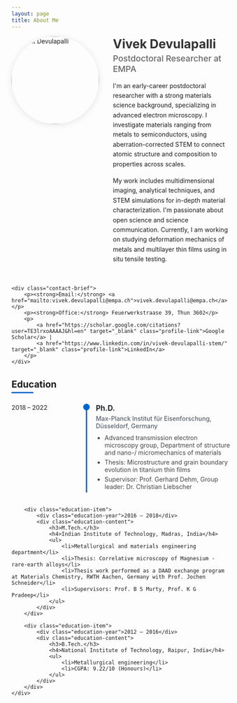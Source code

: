 ```yaml
---
layout: page
title: About Me
---
```


<div class="profile-container">
    <div class="profile">
        <img src="{{ site.baseurl }}/assets/images/profile_pic.jpeg" alt="Vivek Devulapalli">
        <div>
            <h1>Vivek Devulapalli</h1>
            <h2>Postdoctoral Researcher at EMPA</h2>
            <p>I'm an early-career postdoctoral researcher with a strong materials science background, specializing in advanced electron microscopy. I investigate materials ranging from metals to semiconductors, using aberration-corrected STEM to connect atomic structure and composition to properties across scales.</p> 
            <p>My work includes multidimensional imaging, analytical techniques, and STEM simulations for in-depth material characterization. I'm passionate about open science and science communication. Currently, I am working on studying deformation mechanics of metals and multilayer thin films using in situ tensile testing.</p>
        </div>
    </div>

    <div class="contact-brief">
        <p><strong>Email:</strong> <a href="mailto:vivek.devulapalli@empa.ch">vivek.devulapalli@empa.ch</a></p>
        <p><strong>Office:</strong> Feuerwerkstraase 39, Thun 3602</p>
        <p>
            <a href="https://scholar.google.com/citations?user=TE3lrxoAAAAJ&hl=en" target="_blank" class="profile-link">Google Scholar</a> | 
            <a href="https://www.linkedin.com/in/vivek-devulapalli-stem/" target="_blank" class="profile-link">LinkedIn</a>
        </p>
    </div>
</div>

<div class="education-section">
    <h2>Education</h2>
    <div class="education-timeline">
        <div class="education-item">
            <div class="education-year">2018 – 2022</div>
            <div class="education-content">
                <h3>Ph.D.</h3>
                <h4>Max-Planck Institut für Eisenforschung, Düsseldorf, Germany</h4>
                <ul>
                    <li>Advanced transmission electron microscopy group, Department of structure and nano-/ micromechanics of materials</li>
                    <li>Thesis: Microstructure and grain boundary evolution in titanium thin films</li>
                    <li>Supervisor: Prof. Gerhard Dehm, Group leader: Dr. Christian Liebscher</li>
                </ul>
            </div>
        </div>

        <div class="education-item">
            <div class="education-year">2016 – 2018</div>
            <div class="education-content">
                <h3>M.Tech.</h3>
                <h4>Indian Institute of Technology, Madras, India</h4>
                <ul>
                    <li>Metallurgical and materials engineering department</li>
                    <li>Thesis: Correlative microscopy of Magnesium - rare-earth alloys</li>
                    <li>Thesis work performed as a DAAD exchange program at Materials Chemistry, RWTH Aachen, Germany with Prof. Jochen Schneider</li>
                    <li>Supervisors: Prof. B S Murty, Prof. K G Pradeep</li>
                </ul>
            </div>
        </div>

        <div class="education-item">
            <div class="education-year">2012 – 2016</div>
            <div class="education-content">
                <h3>B.Tech.</h3>
                <h4>National Institute of Technology, Raipur, India</h4>
                <ul>
                    <li>Metallurgical engineering</li>
                    <li>CGPA: 9.22/10 (Honours)</li>
                </ul>
            </div>
        </div>
    </div>
</div>

<style>
/* Profile container styles */
.profile-container {
    max-width: 800px;
    margin: 0 auto 2rem;
}

/* Profile section styles */
.profile {
    display: flex;
    gap: 2rem;
    align-items: flex-start;
    margin-bottom: 2rem;
}

.profile img {
    width: 200px;
    height: 200px;
    border-radius: 50%;
    object-fit: cover;
    box-shadow: 0 2px 15px rgba(0,0,0,0.1);
}

.profile div {
    flex: 1;
}

.profile h1 {
    margin: 0 0 0.25rem 0;
    color: #333;
}

.profile h2 {
    margin: 0 0 1rem 0;
    color: #666;
    font-weight: 500;
    font-size: 1.2rem;
}

.profile p {
    margin-bottom: 1rem;
    line-height: 1.6;
}

/* Contact brief styles */
.contact-brief {
    background-color: #f8f9fa;
    padding: 1.5rem;
    border-radius: 8px;
    margin-bottom: 2rem;
    box-shadow: 0 2px 5px rgba(0,0,0,0.05);
}

.contact-brief p {
    margin: 0.5rem 0;
}

.profile-link {
    color: #0066cc;
    text-decoration: none;
    transition: color 0.2s;
}

.profile-link:hover {
    color: #004499;
    text-decoration: underline;
}

/* Education section styles */
.education-section {
    max-width: 800px;
    margin: 0 auto;
}

.education-section h2 {
    margin-bottom: 1.5rem;
    position: relative;
    padding-bottom: 0.5rem;
}

.education-section h2:after {
    content: '';
    position: absolute;
    left: 0;
    bottom: 0;
    width: 50px;
    height: 3px;
    background-color: #0066cc;
}

.education-timeline {
    position: relative;
}

.education-item {
    display: flex;
    margin-bottom: 2rem;
    position: relative;
}

.education-year {
    flex: 0 0 150px;
    font-weight: 600;
    color: #555;
    padding-right: 20px;
}

.education-content {
    flex: 1;
    border-left: 3px solid #0066cc;
    padding-left: 20px;
    position: relative;
}

.education-content::before {
    content: '';
    position: absolute;
    left: -9px;
    top: 0;
    width: 15px;
    height: 15px;
    border-radius: 50%;
    background: #0066cc;
}

.education-content h3 {
    margin: 0 0 5px 0;
    color: #24292e;
    font-size: 1.2em;
}

.education-content h4 {
    margin: 0 0 10px 0;
    color: #586069;
    font-size: 1em;
    font-weight: 500;
}

.education-content ul {
    margin: 0;
    padding-left: 20px;
    color: #444;
}

.education-content li {
    margin-bottom: 5px;
}

/* Responsive styles */
@media (max-width: 768px) {
    .profile {
        flex-direction: column;
        align-items: center;
        text-align: center;
    }
    
    .profile img {
        width: 180px;
        height: 180px;
        margin-bottom: 1rem;
    }
    
    .education-item {
        flex-direction: column;
    }
    
    .education-year {
        margin-bottom: 0.5rem;
        padding-right: 0;
    }
    
    .education-content {
        margin-left: 10px;
    }
}
</style>
